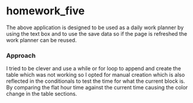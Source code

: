 # homework_five
The above application is designed to be used as a daily work planner by using the text box and to use the save data so if the page is refreshed the work planner can be reused.

### Approach
I tried to be clever and use a while or for loop to append and create the table which was not working so I opted for manual creation which is also reflected in the conditionals to test the time for what the current block is.  
By comparing the flat hour time against the current time causing the color change in the table sections.